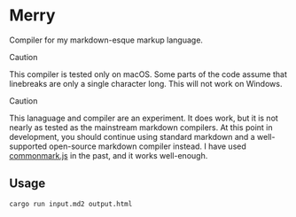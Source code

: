 # Merry
Compiler for my markdown-esque markup language.

> [!CAUTION]
> This compiler is tested only on macOS. Some parts of the code assume that linebreaks
> are only a single character long. This will not work on Windows.

> [!CAUTION]
> This lanaguage and compiler are an experiment. It does work, but it is not nearly
> as tested as the mainstream markdown compilers. At this point in development, you
> should continue using standard markdown and a well-supported open-source markdown compiler
> instead. I have used [commonmark.js](https://github.com/commonmark/commonmark.js/) in the
> past, and it works well-enough.
 
## Usage
```
cargo run input.md2 output.html
```

